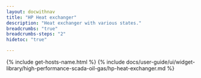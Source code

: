```yaml
---
layout: docwithnav
title: "HP Heat exchanger"
description: "Heat exchanger with various states."
breadcrumbs: "true"
breadcrumbs-steps: "2"
hidetoc: "true"

---
```

{% include get-hosts-name.html %}
{% include docs/user-guide/ui/widget-library/high-performance-scada-oil-gas/hp-heat-exchanger.md %}
